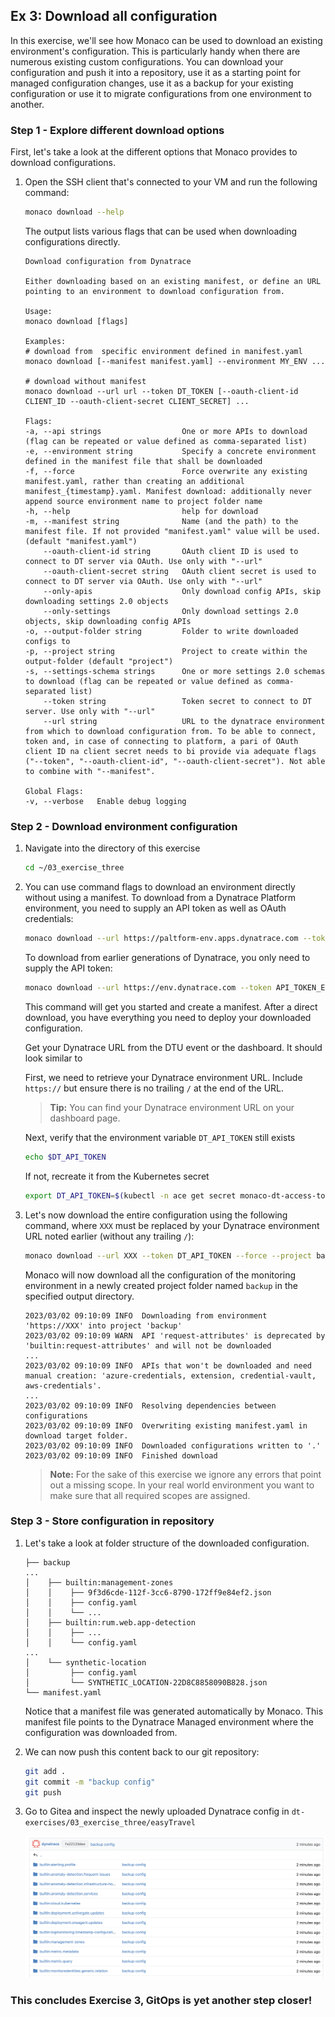 ## Ex 3: Download all configuration

In this exercise, we'll see how Monaco can be used to download an existing environment's configuration. This is particularly handy when there are numerous existing custom configurations. You can download your configuration and push it into a repository, use it as a starting point for managed configuration changes, use it as a backup for your existing configuration or use it to migrate configurations from one environment to another.

### Step 1 - Explore different download options

First, let's take a look at the different options that Monaco provides to download configurations.

1. Open the SSH client that's connected to your VM and run the following command:

    ```bash
    monaco download --help
    ```

    The output lists various flags that can be used when downloading configurations directly.

    ```text
    Download configuration from Dynatrace

    Either downloading based on an existing manifest, or define an URL pointing to an environment to download configuration from.

    Usage:
    monaco download [flags]

    Examples:
    # download from  specific environment defined in manifest.yaml
    monaco download [--manifest manifest.yaml] --environment MY_ENV ...

    # download without manifest
    monaco download --url url --token DT_TOKEN [--oauth-client-id CLIENT_ID --oauth-client-secret CLIENT_SECRET] ...

    Flags:
    -a, --api strings                  One or more APIs to download (flag can be repeated or value defined as comma-separated list)
    -e, --environment string           Specify a concrete environment defined in the manifest file that shall be downloaded
    -f, --force                        Force overwrite any existing manifest.yaml, rather than creating an additional manifest_{timestamp}.yaml. Manifest download: additionally never append source environment name to project folder name
    -h, --help                         help for download
    -m, --manifest string              Name (and the path) to the manifest file. If not provided "manifest.yaml" value will be used. (default "manifest.yaml")
        --oauth-client-id string       OAuth client ID is used to connect to DT server via OAuth. Use only with "--url"
        --oauth-client-secret string   OAuth client secret is used to connect to DT server via OAuth. Use only with "--url"
        --only-apis                    Only download config APIs, skip downloading settings 2.0 objects
        --only-settings                Only download settings 2.0 objects, skip downloading config APIs
    -o, --output-folder string         Folder to write downloaded configs to
    -p, --project string               Project to create within the output-folder (default "project")
    -s, --settings-schema strings      One or more settings 2.0 schemas to download (flag can be repeated or value defined as comma-separated list)
        --token string                 Token secret to connect to DT server. Use only with "--url"
        --url string                   URL to the dynatrace environment from which to download configuration from. To be able to connect, token and, in case of connecting to platform, a pari of OAuth client ID na client secret needs to bi provide via adequate flags ("--token", "--oauth-client-id", "--oauth-client-secret"). Not able to combine with "--manifest".

    Global Flags:
    -v, --verbose   Enable debug logging
    ```

### Step 2 - Download environment configuration

1. Navigate into the directory of this exercise

    ```bash
    cd ~/03_exercise_three
    ```

2. You can use command flags to download an environment directly without using a manifest.
   To download from a Dynatrace Platform environment, you need to supply an API token as well as OAuth credentials:

    ```bash
    monaco download --url https://paltform-env.apps.dynatrace.com --token API_TOKEN_ENV_VAR --oauth-client-id CLIENT_ID_ENV_VAR --oauth-client-secret CLIENT_SECRET_ENV_VAR
    ```

    To download from earlier generations of Dynatrace, you only need to supply the API token:
    
    ```bash
    monaco download --url https://env.dynatrace.com --token API_TOKEN_ENV_VAR
    ```

    This command will get you started and create a manifest. After a direct download, you have everything you need to deploy your downloaded configuration.

    Get your Dynatrace URL from the DTU event or the dashboard. It should look similar to

    First, we need to retrieve your Dynatrace environment URL. Include `https://` but ensure there is no trailing `/` at the end of the URL.

    > **Tip:** You can find your Dynatrace environment URL on your dashboard page.

    Next, verify that the environment variable `DT_API_TOKEN` still exists

    ```bash
    echo $DT_API_TOKEN
    ```

    If not, recreate it from the Kubernetes secret

    ```bash
    export DT_API_TOKEN=$(kubectl -n ace get secret monaco-dt-access-token -o jsonpath='{.data.apiToken}' | base64 -d)
    ```

3. Let's now download the entire configuration using the following command, where `XXX` must be replaced by your Dynatrace environment URL noted earlier (without any trailing `/`):

    ```bash
    monaco download --url XXX --token DT_API_TOKEN --force --project backup --output-folder .
    ```

    Monaco will now download all the configuration of the monitoring environment in a newly created project folder named `backup` in the specified output directory.

    ```text
    2023/03/02 09:10:09 INFO  Downloading from environment 'https://XXX' into project 'backup'
    2023/03/02 09:10:09 WARN  API 'request-attributes' is deprecated by 'builtin:request-attributes' and will not be downloaded
    ...
    2023/03/02 09:10:09 INFO  APIs that won't be downloaded and need manual creation: 'azure-credentials, extension, credential-vault, aws-credentials'.
    ...
    2023/03/02 09:10:09 INFO  Resolving dependencies between configurations
    2023/03/02 09:10:09 INFO  Overwriting existing manifest.yaml in download target folder.
    2023/03/02 09:10:09 INFO  Downloaded configurations written to '.'
    2023/03/02 09:10:09 INFO  Finished download
    ```

    > **Note:** For the sake of this exercise we ignore any errors that point out a missing scope. In your real world environment you want to make sure that all required scopes are assigned.

### Step 3 - Store configuration in repository

1. Let's take a look at folder structure of the downloaded configuration.

    ```text
    ├── backup
    ...
    │    ├── builtin:management-zones
    │    │    ├── 9f3d6cde-112f-3cc6-8790-172ff9e84ef2.json
    │    │    ├── config.yaml
    │    │    └── ...
    │    ├── builtin:rum.web.app-detection
    │    │    ├── ...
    │    │    └── config.yaml
    ...
    │    └── synthetic-location
    │         ├── config.yaml
    │         └── SYNTHETIC_LOCATION-22D8C8858090B828.json
    └── manifest.yaml
    ```

    Notice that a manifest file was generated automatically by Monaco. This manifest file points to the Dynatrace Managed environment where the configuration was downloaded from.

2. We can now push this content back to our git repository:

   ```bash
   git add .
   git commit -m "backup config"
   git push
   ```

3. Go to Gitea and inspect the newly uploaded Dynatrace config in `dt-exercises/03_exercise_three/easyTravel`

   ![Downloaded configuration](../../assets/images/03_downloaded_config.png)

### This concludes Exercise 3, GitOps is yet another step closer!
